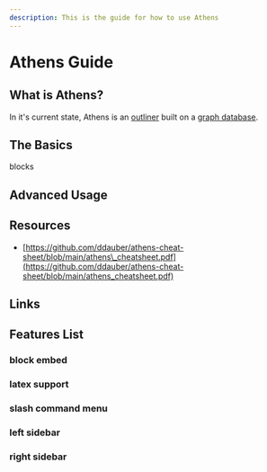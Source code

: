 ```yaml
---
description: This is the guide for how to use Athens
---
```


# Athens Guide

## What is Athens?

In it's current state, Athens is an [outliner](https://en.wikipedia.org/wiki/Outliner) built on a [graph database](https://en.wikipedia.org/wiki/Graph_database). 

## The Basics

blocks

## Advanced Usage



## Resources

* [https://github.com/ddauber/athens-cheat-sheet/blob/main/athens\_cheatsheet.pdf](https://github.com/ddauber/athens-cheat-sheet/blob/main/athens_cheatsheet.pdf)

## Links



## Features List

### block embed

### latex support

### slash command menu

### left sidebar

### right sidebar





